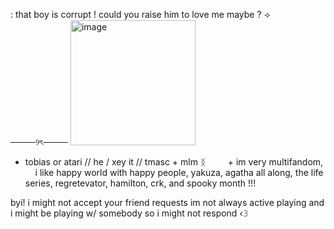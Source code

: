 : that boy is corrupt ! could you raise him to love me maybe ? ⟢ 
‎ ‎ ‎ ‎ ‎ ‎ ‎ ‎ ‎ ‎ ‎ ‎ ‎ ‎ ‎ ‎ ‎ ‎ ‎ ‎  ────୨ৎ────
<img width="200" height="200" alt="image" src="https://github.com/user-attachments/assets/c1528c9d-27a6-42f8-afb3-6efd4827a5d3" />


+ tobias or atari // he / xey it // tmasc + mlm ᛝ
‎ ‎ ‎ ‎ ‎ ‎ ‎ ‎ + im very multifandom,
‎ ‎ ‎ ‎ ‎ i like happy world with happy people, yakuza, agatha all along,
the life series, regretevator, hamilton, crk, and spooky month !!!

byi! i might not accept your friend requests
im not always active playing
and i might be playing w/ somebody so i might not respond ‹𝟹



